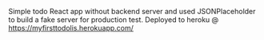 Simple todo React app without backend server and used JSONPlaceholder to build a fake server for production test. Deployed to heroku @ https://myfirsttodolis.herokuapp.com/
